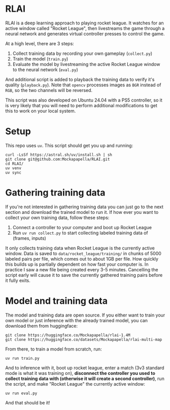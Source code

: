 # RLAI

RLAI is a deep learning approach to playing rocket league. It watches for an active window called "Rocket League", then livestreams the game through a neural network and generates virtual controller presses to control the game.

At a high level, there are 3 steps:

1. Collect training data by recording your own gameplay (`collect.py`)
2. Train the model (`train.py`)
3. Evaluate the model by livestreaming the active Rocket League window to the neural network (`eval.py`)

And additional script is added to playback the training data to verify it's quality (`playback.py`). Note that `opencv` processes images as `BGR` instead of `RGB`, so the two channels will be reversed.

This script was also developed on Ubuntu 24.04 with a PS5 controller, so it is very likely that you will need to perform additional modifications to get this to work on your local system.

# Setup

This repo uses `uv`. This script should get you up and running:

```
curl -LsSf https://astral.sh/uv/install.sh | sh
git clone git@github.com:Mockapapella/RLAI.git
cd RLAI/
uv venv
uv sync
```

# Gathering training data

If you're not interested in gathering training data you can just go to the next section and download the trained model to run it. If how ever you want to collect your own training data, follow these steps:

1. Connect a controller to your computer and boot up Rocket League
2. Run `uv run collect.py` to start collecting labeled training data of (frames, inputs)

It only collects training data when Rocket League is the currently active window. Data is saved to `data/rocket_league/training/` in chunks of 5000 labeled pairs per file, which comes out to about 1GB per file. How quickly this builds up is partially dependent on how fast your computer is. In practice I saw a new file being created every 3-5 minutes. Cancelling the script early will cause it to save the currently gathered training pairs before it fully exits.

# Model and training data

The model and training data are open source. If you either want to train your own model or just inference with the already trained model, you can download them from huggingface:

```
git clone https://huggingface.co/Mockapapella/rlai-1.4M
git clone https://huggingface.co/datasets/Mockapapella/rlai-multi-map
```

From there, to train a model from scratch, run:

```
uv run train.py
```

And to inference with it, boot up rocket league, enter a match (3v3 standard mode is what it was training on), **disconnect the controller you used to collect training data with (otherwise it will create a second controller)**, run the script, and make "Rocket League" the currently active window:

```
uv run eval.py
```

And that should be it!
